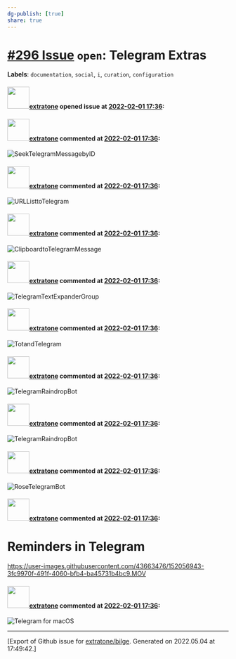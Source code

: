 ```yaml
---
dg-publish: [true]
share: true
---
```

# [\#296 Issue](https://github.com/extratone/bilge/issues/296) `open`: Telegram Extras
**Labels**: `documentation`, `social`, `i`, `curation`, `configuration`


#### <img src="https://avatars.githubusercontent.com/u/43663476?u=5047287ff0b8c3ce7f7e5858d204c9b3e57d8e44&v=4" width="50">[extratone](https://github.com/extratone) opened issue at [2022-02-01 17:36](https://github.com/extratone/bilge/issues/296):



#### <img src="https://avatars.githubusercontent.com/u/43663476?u=5047287ff0b8c3ce7f7e5858d204c9b3e57d8e44&v=4" width="50">[extratone](https://github.com/extratone) commented at [2022-02-01 17:36](https://github.com/extratone/bilge/issues/296#issuecomment-1027172244):

![SeekTelegramMessagebyID](https://user-images.githubusercontent.com/43663476/152031447-334443d7-f038-4518-b65c-2e3305597bdd.png)

#### <img src="https://avatars.githubusercontent.com/u/43663476?u=5047287ff0b8c3ce7f7e5858d204c9b3e57d8e44&v=4" width="50">[extratone](https://github.com/extratone) commented at [2022-02-01 17:36](https://github.com/extratone/bilge/issues/296#issuecomment-1027204889):

![URLListtoTelegram](https://user-images.githubusercontent.com/43663476/152036933-ec106c9c-474d-4c5a-ab0e-ad7da6a97f7a.png)

#### <img src="https://avatars.githubusercontent.com/u/43663476?u=5047287ff0b8c3ce7f7e5858d204c9b3e57d8e44&v=4" width="50">[extratone](https://github.com/extratone) commented at [2022-02-01 17:36](https://github.com/extratone/bilge/issues/296#issuecomment-1027219671):

![ClipboardtoTelegramMessage](https://user-images.githubusercontent.com/43663476/152039638-f5e6e817-3b36-4cc2-bf74-184ad6dde9c4.png)

#### <img src="https://avatars.githubusercontent.com/u/43663476?u=5047287ff0b8c3ce7f7e5858d204c9b3e57d8e44&v=4" width="50">[extratone](https://github.com/extratone) commented at [2022-02-01 17:36](https://github.com/extratone/bilge/issues/296#issuecomment-1027247577):

![TelegramTextExpanderGroup](https://user-images.githubusercontent.com/43663476/152044387-3302150d-a9b1-44a4-a2fa-a48d35d29faa.png)

#### <img src="https://avatars.githubusercontent.com/u/43663476?u=5047287ff0b8c3ce7f7e5858d204c9b3e57d8e44&v=4" width="50">[extratone](https://github.com/extratone) commented at [2022-02-01 17:36](https://github.com/extratone/bilge/issues/296#issuecomment-1027257830):

![TotandTelegram](https://user-images.githubusercontent.com/43663476/152045888-b10c1a1a-d924-479d-8f04-24d4efa688a1.png)

#### <img src="https://avatars.githubusercontent.com/u/43663476?u=5047287ff0b8c3ce7f7e5858d204c9b3e57d8e44&v=4" width="50">[extratone](https://github.com/extratone) commented at [2022-02-01 17:36](https://github.com/extratone/bilge/issues/296#issuecomment-1027266711):

![TelegramRaindropBot](https://user-images.githubusercontent.com/43663476/152047636-d99002dd-c60b-4338-bdc9-ddbd4d97861a.png)

#### <img src="https://avatars.githubusercontent.com/u/43663476?u=5047287ff0b8c3ce7f7e5858d204c9b3e57d8e44&v=4" width="50">[extratone](https://github.com/extratone) commented at [2022-02-01 17:36](https://github.com/extratone/bilge/issues/296#issuecomment-1027270395):

![TelegramRaindropBot](https://user-images.githubusercontent.com/43663476/152048357-bba6ddb6-eb0d-4139-ba6e-79b69ef9651a.png)

#### <img src="https://avatars.githubusercontent.com/u/43663476?u=5047287ff0b8c3ce7f7e5858d204c9b3e57d8e44&v=4" width="50">[extratone](https://github.com/extratone) commented at [2022-02-01 17:36](https://github.com/extratone/bilge/issues/296#issuecomment-1027285232):

![RoseTelegramBot](https://user-images.githubusercontent.com/43663476/152051128-e6a3d557-e2d5-4c84-b881-a35825b73375.png)

#### <img src="https://avatars.githubusercontent.com/u/43663476?u=5047287ff0b8c3ce7f7e5858d204c9b3e57d8e44&v=4" width="50">[extratone](https://github.com/extratone) commented at [2022-02-01 17:36](https://github.com/extratone/bilge/issues/296#issuecomment-1027318983):

# Reminders in Telegram

https://user-images.githubusercontent.com/43663476/152056943-3fc9970f-491f-4060-bfb4-ba45731b4bc9.MOV

#### <img src="https://avatars.githubusercontent.com/u/43663476?u=5047287ff0b8c3ce7f7e5858d204c9b3e57d8e44&v=4" width="50">[extratone](https://github.com/extratone) commented at [2022-02-01 17:36](https://github.com/extratone/bilge/issues/296#issuecomment-1027533564):

![Telegram for macOS](https://user-images.githubusercontent.com/43663476/152087363-ab3fb744-d905-4128-ad9b-80a5a2e9530c.png)


-------------------------------------------------------------------------------



[Export of Github issue for [extratone/bilge](https://github.com/extratone/bilge). Generated on 2022.05.04 at 17:49:42.]
